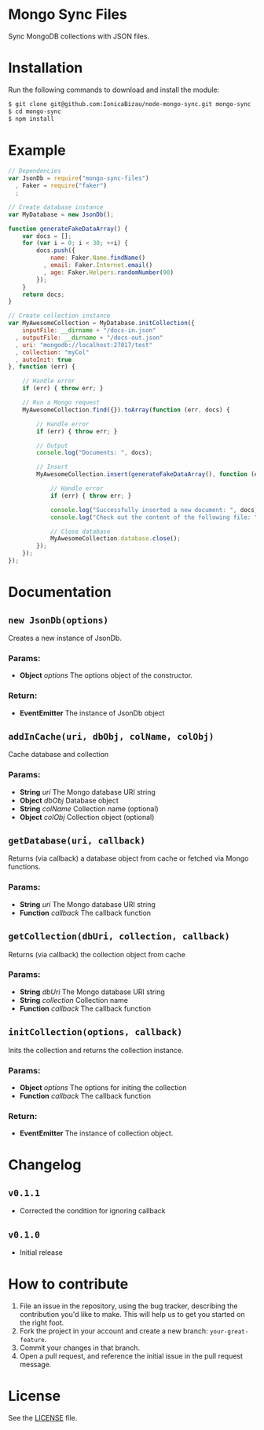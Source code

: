 Mongo Sync Files
================
Sync MongoDB collections with JSON files.

# Installation
Run the following commands to download and install the module:

```sh
$ git clone git@github.com:IonicaBizau/node-mongo-sync.git mongo-sync
$ cd mongo-sync
$ npm install
```

# Example
```js
// Dependencies
var JsonDb = require("mongo-sync-files")
  , Faker = require("faker")
  ;

// Create database instance
var MyDatabase = new JsonDb();

function generateFakeDataArray() {
    var docs = [];
    for (var i = 0; i < 30; ++i) {
        docs.push({
            name: Faker.Name.findName()
          , email: Faker.Internet.email()
          , age: Faker.Helpers.randomNumber(90)
        });
    }
    return docs;
}

// Create collection instance
var MyAwesomeCollection = MyDatabase.initCollection({
    inputFile: __dirname + "/docs-in.json"
  , outputFile: __dirname + "/docs-out.json"
  , uri: "mongodb://localhost:27017/test"
  , collection: "myCol"
  , autoInit: true
}, function (err) {

    // Handle error
    if (err) { throw err; }

    // Run a Mongo request
    MyAwesomeCollection.find({}).toArray(function (err, docs) {

        // Handle error
        if (err) { throw err; }

        // Output
        console.log("Documents: ", docs);

        // Insert
        MyAwesomeCollection.insert(generateFakeDataArray(), function (err, docs) {

            // Handle error
            if (err) { throw err; }

            console.log("Successfully inserted a new document: ", docs);
            console.log("Check out the content of the following file: ", MyAwesomeCollection._options.outputFile);

            // Close database
            MyAwesomeCollection.database.close();
        });
    });
});
```

# Documentation

## `new JsonDb(options)`
Creates a new instance of JsonDb.

### Params:
* **Object** *options* The options object of the constructor.

### Return:
* **EventEmitter** The instance of JsonDb object

## `addInCache(uri, dbObj, colName, colObj)`
Cache database and collection

### Params:
* **String** *uri* The Mongo database URI string
* **Object** *dbObj* Database object
* **String** *colName* Collection name (optional)
* **Object** *colObj* Collection object (optional)

## `getDatabase(uri, callback)`
Returns (via callback) a database object from cache or fetched via Mongo functions.

### Params:
* **String** *uri* The Mongo database URI string
* **Function** *callback* The callback function

## `getCollection(dbUri, collection, callback)`
Returns (via callback) the collection object from cache

### Params:
* **String** *dbUri* The Mongo database URI string
* **String** *collection* Collection name
* **Function** *callback* The callback function

## `initCollection(options, callback)`
Inits the collection and returns the collection instance.

### Params:
* **Object** *options* The options for initing the collection
* **Function** *callback* The callback function

### Return:
* **EventEmitter** The instance of collection object.

# Changelog
## `v0.1.1`
 - Corrected the condition for ignoring callback

## `v0.1.0`
 - Initial release

# How to contribute
1. File an issue in the repository, using the bug tracker, describing the
   contribution you'd like to make. This will help us to get you started on the
   right foot.
2. Fork the project in your account and create a new branch:
   `your-great-feature`.
3. Commit your changes in that branch.
4. Open a pull request, and reference the initial issue in the pull request
   message.

# License
See the [LICENSE](./LICENSE) file.
